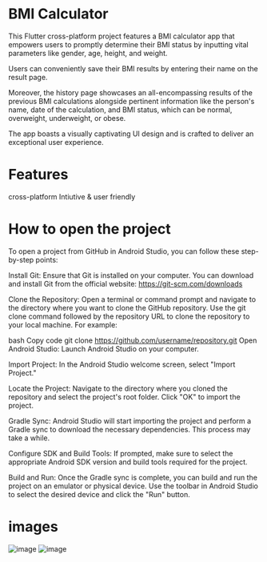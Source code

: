 # BMI Calculator

This Flutter cross-platform project features a BMI calculator app that empowers users to promptly determine their BMI status by inputting vital parameters like gender, age, height, and weight.

Users can conveniently save their BMI results by entering their name on the result page.

Moreover, the history page showcases an all-encompassing results of the previous BMI calculations alongside pertinent information like the person's name, date of the calculation, and BMI status, which can be normal, overweight, underweight, or obese.

The app boasts a visually captivating UI design and is crafted to deliver an exceptional user experience.

# Features

cross-platform
Intiutive & user friendly
# How to open the project
To open a project from GitHub in Android Studio, you can follow these step-by-step points:

Install Git: Ensure that Git is installed on your computer. You can download and install Git from the official website: https://git-scm.com/downloads

Clone the Repository: Open a terminal or command prompt and navigate to the directory where you want to clone the GitHub repository. Use the git clone command followed by the repository URL to clone the repository to your local machine. For example:

bash
Copy code
git clone https://github.com/username/repository.git
Open Android Studio: Launch Android Studio on your computer.

Import Project: In the Android Studio welcome screen, select "Import Project."

Locate the Project: Navigate to the directory where you cloned the repository and select the project's root folder. Click "OK" to import the project.

Gradle Sync: Android Studio will start importing the project and perform a Gradle sync to download the necessary dependencies. This process may take a while.

Configure SDK and Build Tools: If prompted, make sure to select the appropriate Android SDK version and build tools required for the project.

Build and Run: Once the Gradle sync is complete, you can build and run the project on an emulator or physical device. Use the toolbar in Android Studio to select the desired device and click the "Run" button.
# images
![image](https://github.com/nirupamagarwal/BMI_Calculator/assets/134148426/d978a840-ba68-498d-a855-3053c3740913)
![image](https://github.com/nirupamagarwal/BMI_Calculator/assets/134148426/9a0ac574-2f8d-498a-81c7-2ebb202a363a)


